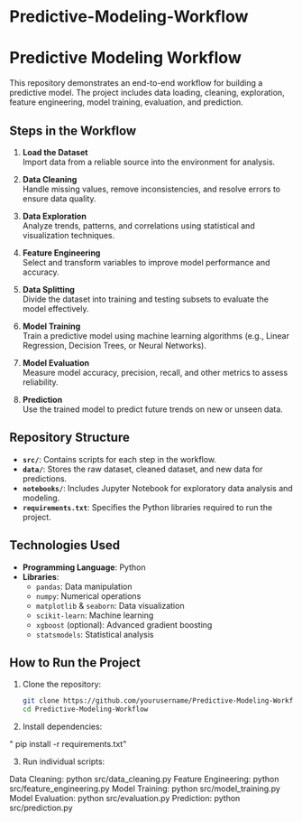 # Predictive-Modeling-Workflow

# Predictive Modeling Workflow

This repository demonstrates an end-to-end workflow for building a predictive model. The project includes data loading, cleaning, exploration, feature engineering, model training, evaluation, and prediction.

## Steps in the Workflow

1. **Load the Dataset**  
   Import data from a reliable source into the environment for analysis.

2. **Data Cleaning**  
   Handle missing values, remove inconsistencies, and resolve errors to ensure data quality.

3. **Data Exploration**  
   Analyze trends, patterns, and correlations using statistical and visualization techniques.

4. **Feature Engineering**  
   Select and transform variables to improve model performance and accuracy.

5. **Data Splitting**  
   Divide the dataset into training and testing subsets to evaluate the model effectively.

6. **Model Training**  
   Train a predictive model using machine learning algorithms (e.g., Linear Regression, Decision Trees, or Neural Networks).

7. **Model Evaluation**  
   Measure model accuracy, precision, recall, and other metrics to assess reliability.

8. **Prediction**  
   Use the trained model to predict future trends on new or unseen data.

## Repository Structure

- **`src/`**: Contains scripts for each step in the workflow.
- **`data/`**: Stores the raw dataset, cleaned dataset, and new data for predictions.
- **`notebooks/`**: Includes Jupyter Notebook for exploratory data analysis and modeling.
- **`requirements.txt`**: Specifies the Python libraries required to run the project.

## Technologies Used

- **Programming Language**: Python
- **Libraries**:
  - `pandas`: Data manipulation
  - `numpy`: Numerical operations
  - `matplotlib` & `seaborn`: Data visualization
  - `scikit-learn`: Machine learning
  - `xgboost` (optional): Advanced gradient boosting
  - `statsmodels`: Statistical analysis

## How to Run the Project

1. Clone the repository:
   ```bash
   git clone https://github.com/yourusername/Predictive-Modeling-Workflow.git
   cd Predictive-Modeling-Workflow
2. Install dependencies:

"
pip install -r requirements.txt"

3. Run individual scripts:

Data Cleaning: python src/data_cleaning.py
Feature Engineering: python src/feature_engineering.py
Model Training: python src/model_training.py
Model Evaluation: python src/evaluation.py
Prediction: python src/prediction.py
